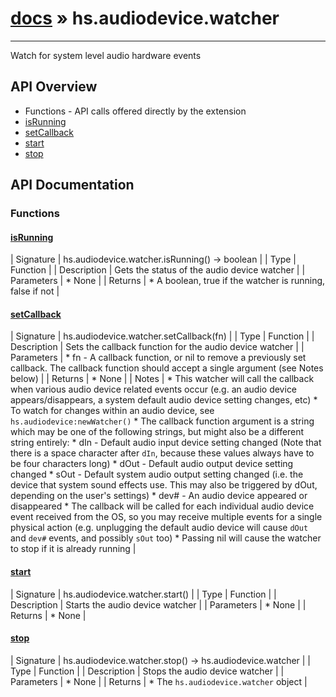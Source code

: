 # [docs](index.md) » hs.audiodevice.watcher
---

Watch for system level audio hardware events

## API Overview
* Functions - API calls offered directly by the extension
* [isRunning](#isRunning)
* [setCallback](#setCallback)
* [start](#start)
* [stop](#stop)

## API Documentation

### Functions

#### [isRunning](#isRunning)
| Signature   | hs.audiodevice.watcher.isRunning() -> boolean  |
| Type        | Function |
| Description | Gets the status of the audio device watcher |
| Parameters |  * None | | Returns |  * A boolean, true if the watcher is running, false if not | 
#### [setCallback](#setCallback)
| Signature   | hs.audiodevice.watcher.setCallback(fn)  |
| Type        | Function |
| Description | Sets the callback function for the audio device watcher |
| Parameters |  * fn - A callback function, or nil to remove a previously set callback. The callback function should accept a single argument (see Notes below) | | Returns |  * None | | Notes |  * This watcher will call the callback when various audio device related events occur (e.g. an audio device appears/disappears, a system default audio device setting changes, etc) * To watch for changes within an audio device, see `hs.audiodevice:newWatcher()` * The callback function argument is a string which may be one of the following strings, but might also be a different string entirely:  * dIn  - Default audio input device setting changed (Note that there is a space character after `dIn`, because these values always have to be four characters long)  * dOut - Default audio output device setting changed  * sOut - Default system audio output setting changed (i.e. the device that system sound effects use. This may also be triggered by dOut, depending on the user's settings)  * dev# - An audio device appeared or disappeared * The callback will be called for each individual audio device event received from the OS, so you may receive multiple events for a single physical action (e.g. unplugging the default audio device will cause `dOut` and `dev#` events, and possibly `sOut` too) * Passing nil will cause the watcher to stop if it is already running | 
#### [start](#start)
| Signature   | hs.audiodevice.watcher.start()  |
| Type        | Function |
| Description | Starts the audio device watcher |
| Parameters |  * None | | Returns |  * None | 
#### [stop](#stop)
| Signature   | hs.audiodevice.watcher.stop() -> hs.audiodevice.watcher  |
| Type        | Function |
| Description | Stops the audio device watcher |
| Parameters |  * None | | Returns |  * The `hs.audiodevice.watcher` object | 